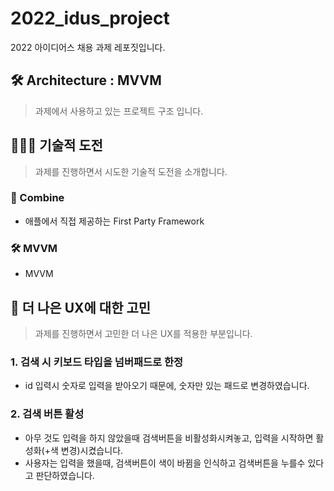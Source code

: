 # 2022_idus_project
2022 아이디어스 채용 과제 레포짓입니다.


## 🛠 Architecture : MVVM
<Blockquote>
과제에서 사용하고 있는 프로젝트 구조 입니다.
</Blockquote>


## 🏋🏻‍♀️ 기술적 도전 
<Blockquote>
과제를 진행하면서 시도한 기술적 도전을 소개합니다.
</Blockquote>

### 🚜 Combine
- 애플에서 직접 제공하는 First Party Framework

### 🛠 MVVM
- MVVM

## 👬 더 나은 UX에 대한 고민
<Blockquote>
과제를 진행하면서 고민한 더 나은 UX를 적용한 부분입니다.
</Blockquote>

### 1. 검색 시 키보드 타입을 넘버패드로 한정
- id 입력시 숫자로 입력을 받아오기 때문에, 숫자만 있는 패드로 변경하였습니다. 

### 2. 검색 버튼 활성
- 아무 것도 입력을 하지 않았을때 검색버튼을 비활성화시켜놓고, 입력을 시작하면 활성화(+색 변경)시켰습니다.
- 사용자는 입력을 했을때, 검색버튼이 색이 바뀜을 인식하고 검색버튼을 누를수 있다고 판단하였습니다.
